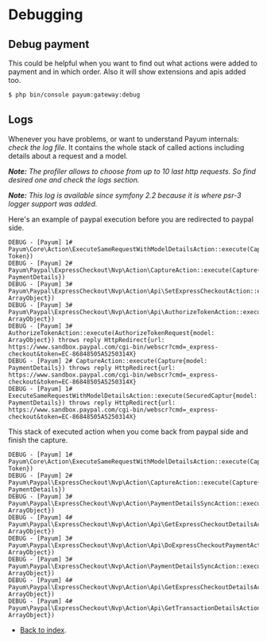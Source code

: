 # Debugging

## Debug payment

This could be helpful when you want to find out what actions were added to payment and in which order. 
Also it will show extensions and apis added too.  

```bash
$ php bin/console payum:gateway:debug
```

## Logs

Whenever you have problems, or want to understand Payum internals: _check the log file_.
It contains the whole stack of called actions including details about a request and a model.

_**Note:** The profiler allows to choose from up to 10 last http requests. So find desired one and check the logs section._

_**Note:** This log is available since symfony 2.2 because it is where psr-3 logger support was added._

Here's an example of paypal execution before you are redirected to paypal side.

```
DEBUG - [Payum] 1# Payum\Core\Action\ExecuteSameRequestWithModelDetailsAction::execute(Capture{model: Token})
DEBUG - [Payum] 2# Payum\Paypal\ExpressCheckout\Nvp\Action\CaptureAction::execute(Capture{model: PaymentDetails})
DEBUG - [Payum] 3# Payum\Paypal\ExpressCheckout\Nvp\Action\Api\SetExpressCheckoutAction::execute(SetExpressCheckout{model: ArrayObject})
DEBUG - [Payum] 3# Payum\Paypal\ExpressCheckout\Nvp\Action\Api\AuthorizeTokenAction::execute(AuthorizeToken{model: ArrayObject})
DEBUG - [Payum] 3# AuthorizeTokenAction::execute(AuthorizeTokenRequest{model: ArrayObject}) throws reply HttpRedirect{url: https://www.sandbox.paypal.com/cgi-bin/webscr?cmd=_express-checkout&token=EC-86848505A5250314X}
DEBUG - [Payum] 2# CaptureAction::execute(Capture{model: PaymentDetails}) throws reply HttpRedirect{url: https://www.sandbox.paypal.com/cgi-bin/webscr?cmd=_express-checkout&token=EC-86848505A5250314X}
DEBUG - [Payum] 1# ExecuteSameRequestWithModelDetailsAction::execute(SecuredCaptur{model: PaymentDetails}) throws reply HttpRedirect{url: https://www.sandbox.paypal.com/cgi-bin/webscr?cmd=_express-checkout&token=EC-86848505A5250314X}
```

This stack of executed action when you come back from paypal side and finish the capture.

```
DEBUG - [Payum] 1# Payum\Core\Action\ExecuteSameRequestWithModelDetailsAction::execute(Capture{model: Token})
DEBUG - [Payum] 2# Payum\Paypal\ExpressCheckout\Nvp\Action\CaptureAction::execute(Capture{model: PaymentDetails})
DEBUG - [Payum] 3# Payum\Paypal\ExpressCheckout\Nvp\Action\PaymentDetailsSyncAction::execute(Sync{model: ArrayObject})
DEBUG - [Payum] 4# Payum\Paypal\ExpressCheckout\Nvp\Action\Api\GetExpressCheckoutDetailsAction::execute(GetExpressCheckoutDetails{model: ArrayObject})
DEBUG - [Payum] 3# Payum\Paypal\ExpressCheckout\Nvp\Action\Api\DoExpressCheckoutPaymentAction::execute(DoExpressCheckoutPayment{model: ArrayObject})
DEBUG - [Payum] 3# Payum\Paypal\ExpressCheckout\Nvp\Action\PaymentDetailsSyncAction::execute(Sync{model: ArrayObject})
DEBUG - [Payum] 4# Payum\Paypal\ExpressCheckout\Nvp\Action\Api\GetExpressCheckoutDetailsAction::execute(GetExpressCheckoutDetails{model: ArrayObject})
DEBUG - [Payum] 4# Payum\Paypal\ExpressCheckout\Nvp\Action\Api\GetTransactionDetailsAction::execute(GetTransactionDetails{model: ArrayObject})
```

* [Back to index](../index.md).